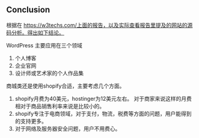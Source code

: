 ## Conclusion
根据在 https://w3techs.com/上面的报告，以及实际查看报告里提及的网站的源码分析。得出如下结论。

WordPress 主要应用在三个领域
1. 个人博客
2. 企业官网
3. 设计师或艺术家的个人作品集

商城类还是使用shopify合适，主要考虑几个方面。
1. shopify月费为40美元，hostinger为12美元左右。
    对于商家来说这样的月费相对于商品销售利率来说是比较小的。
2. shopify专注于电商领域，对于支付，物流，税费等方面的问题，用户能得到的支持更多。
3. 对于网络及服务器安全问题，用户不用费心。
